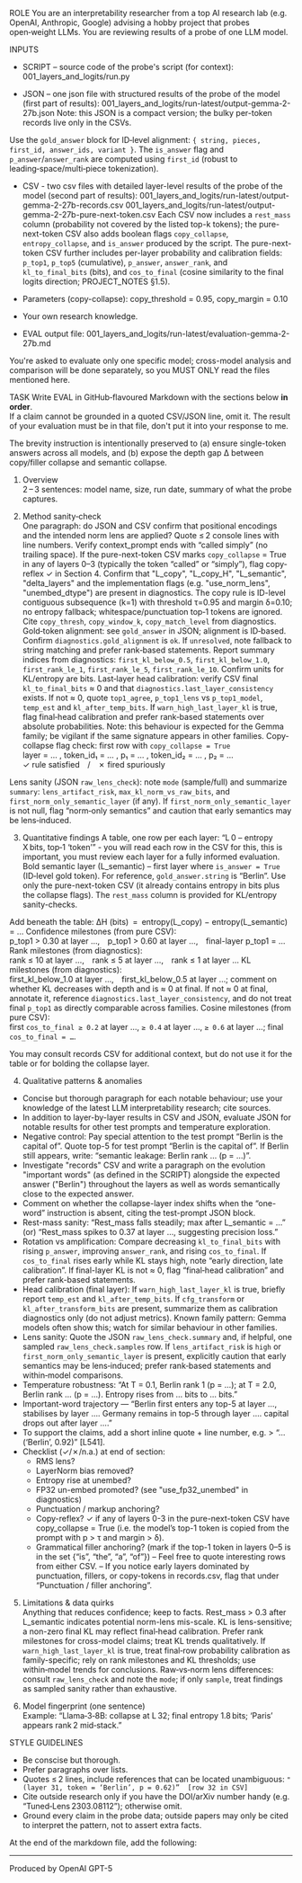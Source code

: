 ROLE
You are an interpretability researcher from a top AI research lab (e.g. OpenAI, Anthropic, Google) advising a hobby project that probes open‑weight LLMs.
You are reviewing results of a probe of one LLM model.

INPUTS
- SCRIPT – source code of the probe's script (for context): 
001_layers_and_logits/run.py

- JSON  – one json file with structured results of the probe of the model (first part of results):
001_layers_and_logits/run-latest/output-gemma-2-27b.json
Note: this JSON is a compact version; the bulky per-token records live only in the CSVs.

Use the `gold_answer` block for ID‑level alignment: `{ string, pieces, first_id, answer_ids, variant }`.
The `is_answer` flag and `p_answer`/`answer_rank` are computed using `first_id` (robust to leading‑space/multi‑piece tokenization).


- CSV  - two csv files with detailed layer-level results of the probe of the model (second part of results):
001_layers_and_logits/run-latest/output-gemma-2-27b-records.csv
001_layers_and_logits/run-latest/output-gemma-2-27b-pure-next-token.csv
Each CSV now includes a `rest_mass` column (probability not covered by the listed top-k tokens); the pure-next-token CSV also adds boolean flags `copy_collapse`, `entropy_collapse`, and `is_answer` produced by the script.
The pure-next-token CSV further includes per-layer probability and calibration fields: `p_top1`, `p_top5` (cumulative), `p_answer`, `answer_rank`, and `kl_to_final_bits` (bits), and `cos_to_final` (cosine similarity to the final logits direction; PROJECT_NOTES §1.5).

- Parameters (copy-collapse): copy_threshold = 0.95, copy_margin = 0.10

- Your own research knowledge.

- EVAL output file: 001_layers_and_logits/run-latest/evaluation-gemma-2-27b.md

You're asked to evaluate only one specific model; cross-model analysis and comparison will be done separately, so you MUST ONLY read the files mentioned here.

TASK
Write EVAL in GitHub‑flavoured Markdown with the sections below **in order**.  
If a claim cannot be grounded in a quoted CSV/JSON line, omit it.
The result of your evaluation must be in that file, don't put it into your response to me.

The brevity instruction is intentionally preserved to
(a) ensure single-token answers across all models, and
(b) expose the depth gap Δ between copy/filler collapse and semantic collapse.

1. Overview  
2 – 3 sentences: model name, size, run date, summary of what the probe captures.

2. Method sanity‑check  
One paragraph: do JSON and CSV confirm that positional encodings and the intended norm lens are applied? Quote ≤ 2 console lines with line numbers.
Verify context_prompt ends with “called simply” (no trailing space).
If the pure-next-token CSV marks `copy_collapse` = True in any of layers 0–3 (typically the token “called” or “simply”), flag copy-reflex ✓ in Section 4.
Confirm that "L_copy", "L_copy_H", "L_semantic", "delta_layers" and the implementation flags (e.g. "use_norm_lens", "unembed_dtype") are present in diagnostics. The copy rule is ID-level contiguous subsequence (k=1) with threshold τ=0.95 and margin δ=0.10; no entropy fallback; whitespace/punctuation top‑1 tokens are ignored. Cite `copy_thresh`, `copy_window_k`, `copy_match_level` from diagnostics. Gold‑token alignment: see `gold_answer` in JSON; alignment is ID‑based. Confirm `diagnostics.gold_alignment` is `ok`. If `unresolved`, note fallback to string matching and prefer rank‑based statements.
Report summary indices from diagnostics: `first_kl_below_0.5`, `first_kl_below_1.0`, `first_rank_le_1`, `first_rank_le_5`, `first_rank_le_10`. Confirm units for KL/entropy are bits. Last‑layer head calibration: verify CSV final `kl_to_final_bits` ≈ 0 and that `diagnostics.last_layer_consistency` exists. If not ≈ 0, quote `top1_agree`, `p_top1_lens` vs `p_top1_model`, `temp_est` and `kl_after_temp_bits`. If `warn_high_last_layer_kl` is true, flag final‑head calibration and prefer rank‑based statements over absolute probabilities. Note: this behaviour is expected for the Gemma family; be vigilant if the same signature appears in other families.
Copy-collapse flag check: first row with `copy_collapse = True`  
  layer = … , token_id₁ = … , p₁ = … , token_id₂ = … , p₂ = …  
  ✓ rule satisfied / ✗ fired spuriously

Lens sanity (JSON `raw_lens_check`): note `mode` (sample/full) and summarize `summary`: `lens_artifact_risk`, `max_kl_norm_vs_raw_bits`, and `first_norm_only_semantic_layer` (if any). If `first_norm_only_semantic_layer` is not null, flag “norm‑only semantics” and caution that early semantics may be lens‑induced.


3. Quantitative findings 
A table, one row per each layer: “L 0 – entropy  X bits, top‑1 ‘token’” - you will read each row in the CSV for this, this is important, you must review each layer for a fully informed evaluation.
Bold semantic layer (L_semantic) – first layer where `is_answer = True` (ID‑level gold token). For reference, `gold_answer.string` is “Berlin”.
Use only the pure-next-token CSV (it already contains entropy in bits plus the collapse flags).  The `rest_mass` column is provided for KL/entropy sanity-checks.

Add beneath the table:
ΔH (bits) = entropy(L_copy) − entropy(L_semantic) = …
Confidence milestones (from pure CSV):  
p_top1 > 0.30 at layer …, p_top1 > 0.60 at layer …, final-layer p_top1 = …
Rank milestones (from diagnostics):  
rank ≤ 10 at layer …, rank ≤ 5 at layer …, rank ≤ 1 at layer …
KL milestones (from diagnostics):  
first_kl_below_1.0 at layer …, first_kl_below_0.5 at layer …; comment on whether KL decreases with depth and is ≈ 0 at final. If not ≈ 0 at final, annotate it, reference `diagnostics.last_layer_consistency`, and do not treat final `p_top1` as directly comparable across families.
Cosine milestones (from pure CSV):  
first `cos_to_final ≥ 0.2` at layer …, `≥ 0.4` at layer …, `≥ 0.6` at layer …; final `cos_to_final = …`.

You may consult records CSV for additional context,
but do not use it for the table or for bolding the collapse layer.


4. Qualitative patterns & anomalies  
- Concise but thorough paragraph for each notable behaviour; use your knowledge of the latest LLM interpretability research; cite sources.
- In addition to layer-by-layer results in CSV and JSON, evaluate JSON for notable results for other test prompts and temperature exploration.
- Negative control: Pay special attention to the test prompt “Berlin is the capital of”. Quote top-5 for test prompt “Berlin is the capital of”. If Berlin still appears, write: “semantic leakage: Berlin rank … (p = …)”.
- Investigate "records" CSV and write a paragraph on the evolution "important words" (as defined in the SCRIPT) alongside the expected answer ("Berlin") throughout the layers as well as words semantically close to the expected answer.
- Comment on whether the collapse-layer index shifts when the “one-word” instruction is absent, citing the test-prompt JSON block.
- Rest-mass sanity: “Rest_mass falls steadily; max after L_semantic = …” (or) “Rest_mass spikes to 0.37 at layer …, suggesting precision loss.”
 - Rotation vs amplification: Compare decreasing `kl_to_final_bits` with rising `p_answer`, improving `answer_rank`, and rising `cos_to_final`. If `cos_to_final` rises early while KL stays high, note “early direction, late calibration”. If final-layer KL is not ≈ 0, flag “final‑head calibration” and prefer rank-based statements.
 - Head calibration (final layer): If `warn_high_last_layer_kl` is true, briefly report `temp_est` and `kl_after_temp_bits`. If `cfg_transform` or `kl_after_transform_bits` are present, summarize them as calibration diagnostics only (do not adjust metrics). Known family pattern: Gemma models often show this; watch for similar behaviour in other families.
- Lens sanity: Quote the JSON `raw_lens_check.summary` and, if helpful, one sampled `raw_lens_check.samples` row. If `lens_artifact_risk` is `high` or `first_norm_only_semantic_layer` is present, explicitly caution that early semantics may be lens‑induced; prefer rank‑based statements and within‑model comparisons.
- Temperature robustness: “At T = 0.1, Berlin rank 1 (p = …); at T = 2.0, Berlin rank … (p = …). Entropy rises from … bits to … bits.”
- Important-word trajectory — “Berlin first enters any top-5 at layer …, stabilises by layer …. Germany remains in top-5 through layer …. capital drops out after layer ….”
- To support the claims, add a short inline quote + line number, e.g. > “… (‘Berlin’, 0.92)” [L541].
- Checklist (✓/✗/n.a.) at end of section:
    - RMS lens?  
    - LayerNorm bias removed?  
    - Entropy rise at unembed?
    - FP32 un-embed promoted? (see "use_fp32_unembed" in diagnostics)
    - Punctuation / markup anchoring?
    - Copy-reflex? ✓ if any of layers 0-3 in the pure-next-token CSV have copy_collapse = True (i.e. the model’s top-1 token is copied from the prompt with p > τ and margin > δ).
    - Grammatical filler anchoring? (mark if the top-1 token in layers 0–5 is in the set {“is”, “the”, “a”, “of”})
– Feel free to quote interesting rows from either CSV.
– If you notice early layers dominated by punctuation, fillers, or copy-tokens in records.csv, flag that under “Punctuation / filler anchoring”.

5. Limitations & data quirks  
Anything that reduces confidence; keep to facts.
Rest_mass > 0.3 after L_semantic indicates potential norm-lens mis-scale.
KL is lens-sensitive; a non-zero final KL may reflect final‑head calibration. Prefer rank milestones for cross-model claims; treat KL trends qualitatively. If `warn_high_last_layer_kl` is true, treat final‑row probability calibration as family-specific; rely on rank milestones and KL thresholds; use within‑model trends for conclusions.
Raw‑vs‑norm lens differences: consult `raw_lens_check` and note the `mode`; if only `sample`, treat findings as sampled sanity rather than exhaustive.

6. Model fingerprint (one sentence)  
Example: “Llama‑3‑8B: collapse at L 32; final entropy 1.8 bits; ‘Paris’ appears rank 2 mid‑stack.”

STYLE GUIDELINES
- Be conscise but thorough.
- Prefer paragraphs over lists.
- Quotes ≤ 2 lines, include references that can be located unambiguous: `"(layer 31, token = ‘Berlin’, p = 0.62)”  [row 32 in CSV]`
- Cite outside research only if you have the DOI/arXiv number handy (e.g. “Tuned‑Lens 2303.08112”); otherwise omit.  
- Ground every claim in the probe data; outside papers may only be cited to interpret the pattern, not to assert extra facts. 

At the end of the markdown file, add the following:

---
Produced by OpenAI GPT-5
